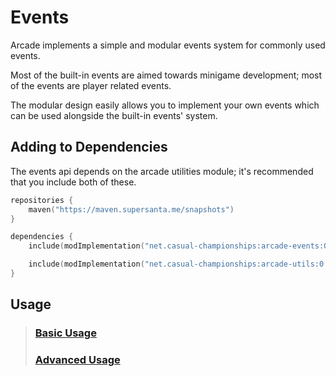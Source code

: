 # Events

Arcade implements a simple and modular events system for commonly used events.

Most of the built-in events are aimed towards minigame development; most of the 
events are player related events.

The modular design easily allows you to implement your own events which can be used
alongside the built-in events' system.

## Adding to Dependencies

The events api depends on the arcade utilities module; it's recommended that you
include both of these.

```kts
repositories {
    maven("https://maven.supersanta.me/snapshots")
}

dependencies {
    include(modImplementation("net.casual-championships:arcade-events:0.3.0-alpha.34+1.21.1")!!)

    include(modImplementation("net.casual-championships:arcade-utils:0.3.0-alpha.34+1.21.1")!!)
}
```

## Usage

> ### [Basic Usage](./basic-usage.md)
> ### [Advanced Usage](./advanced-usage.md)
